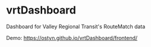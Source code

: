 # vrtDashboard
Dashboard for Valley Regional Transit's RouteMatch data

Demo:
https://ostyn.github.io/vrtDashboard/frontend/
